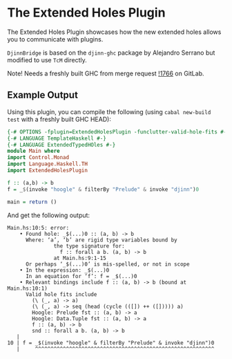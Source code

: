 The Extended Holes Plugin
=================

The Extended Holes Plugin showcases how the new extended holes allows you
to communicate with plugins.
 
`DjinnBridge` is based on the `djinn-ghc` package by Alejandro Serrano but modified to use `TcM` directly.

Note! Needs a freshly built GHC from merge request [!1766](https://gitlab.haskell.org/ghc/ghc/merge_requests/1766) on GitLab.

Example Output
-----------------

Using this plugin, you can compile the following (using `cabal new-build test` with a freshly built GHC HEAD):

```haskell
{-# OPTIONS -fplugin=ExtendedHolesPlugin -funclutter-valid-hole-fits #-}
{-# LANGUAGE TemplateHaskell #-}
{-# LANGUAGE ExtendedTypedHOles #-}
module Main where
import Control.Monad
import Language.Haskell.TH
import ExtendedHolesPlugin

f :: (a,b) -> b
f = _$(invoke "hoogle" & filterBy "Prelude" & invoke "djinn")0

main = return ()
```


And get the following output:

```
Main.hs:10:5: error:
    • Found hole: _$(...)0 :: (a, b) -> b
      Where: ‘a’, ‘b’ are rigid type variables bound by
               the type signature for:
                 f :: forall a b. (a, b) -> b
               at Main.hs:9:1-15
      Or perhaps ‘_$(...)0’ is mis-spelled, or not in scope
    • In the expression: _$(...)0
      In an equation for ‘f’: f = _$(...)0
    • Relevant bindings include f :: (a, b) -> b (bound at Main.hs:10:1)
      Valid hole fits include
        (\ (_, a) -> a)
        (\ (_, a) -> seq (head (cycle (([]) ++ ([])))) a)
        Hoogle: Prelude fst :: (a, b) -> a
        Hoogle: Data.Tuple fst :: (a, b) -> a
        f :: (a, b) -> b
        snd :: forall a b. (a, b) -> b
   |
10 | f = _$(invoke "hoogle" & filterBy "Prelude" & invoke "djinn")0
   |     ^^^^^^^^^^^^^^^^^^^^^^^^^^^^^^^^^^^^^^^^^^^^^^^^^^^^^^^^^^
```
